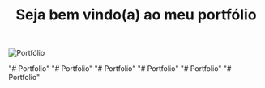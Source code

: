 <h1 align="center"> Seja bem vindo(a) ao meu portfólio </h1>
<br>

![Portfólio](https://user-images.githubusercontent.com/64365302/122490828-392bc000-cfb9-11eb-84a0-a497a05f5f6e.png)



"# Portfolio" 
"# Portfolio" 
"# Portfolio" 
"# Portfolio" 
"# Portfolio" 
"# Portfolio" 
